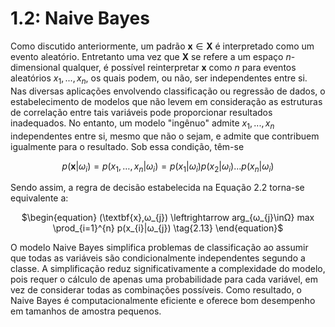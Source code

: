 <style>
    legend {
        font-size: 16px;
    }
    main {
        text-align: justify;
    }
</style>

# 1.2: Naive Bayes

Como discutido anteriormente, um padrão $\textbf{x} \in \textbf{X}$ é interpretado como um evento aleatório. Entretanto uma vez que $\textbf{X}$ se refere a um espaço $\textit{n}$-dimensional qualquer, é possível reinterpretar $\textbf{x}$ como $\textit{n}$ para eventos aleatórios $x_{1},..., x_{n}$, os quais podem, ou não, ser independentes entre si.
Nas diversas aplicações envolvendo classificação ou regressão de dados, o estabelecimento de modelos que não levem em consideração as estruturas de correlação entre tais variáveis pode proporcionar resultados inadequados. No entanto, um modelo "ingênuo" admite $x_{1},..., x_{n}$ independentes entre si, mesmo que não o sejam, e admite que contribuem igualmente para o resultado. Sob essa condição, têm-se 

<div align="center">

$\begin{equation}
    p(\textbf{x}|ω_{i}) = p(x_{1},\ldots, x_{n}|ω_{i}) = p(x_{1}|ω_{i})p(x_{2}|ω_{i})...p(x_{n}|ω_{i}) \tag{2.12}
\end{equation}$ </div>

Sendo assim, a regra de decisão estabelecida na Equação 2.2 torna-se equivalente a:

<div align="center">

$\begin{equation}
    (\textbf{x},ω_{j}) \leftrightarrow arg_{ω_{j}\inΩ} max \prod_{i=1}^{n} p(x_{i}|ω_{j}) \tag{2.13}
\end{equation}$ </div>

O modelo Naive Bayes simplifica problemas de classificação ao assumir que todas as variáveis são condicionalmente independentes segundo a classe. A simplificação reduz significativamente a complexidade do modelo, pois requer o cálculo de apenas uma probabilidade para cada variável, em vez de considerar todas as combinações possíveis. Como resultado, o Naive Bayes é computacionalmente eficiente e oferece bom desempenho em tamanhos de amostra pequenos.